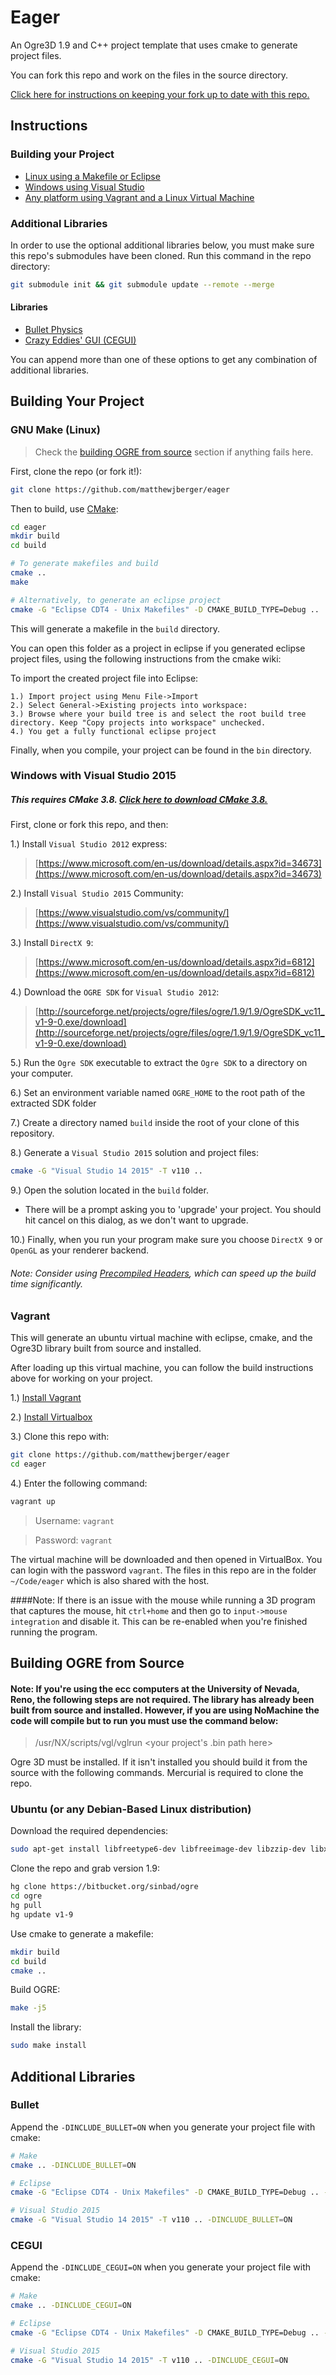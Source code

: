 # Eager
An Ogre3D 1.9 and C++ project template that uses cmake to generate project files.

You can fork this repo and work on the files in the source directory.

[Click here for instructions on keeping your fork up to date with this repo.](https://help.github.com/articles/syncing-a-fork/)

## Instructions
### Building your Project

* [Linux using a Makefile or Eclipse](#gnu-make-linux)
* [Windows using Visual Studio](#windows-with-visual-studio-2015)
* [Any platform using Vagrant and a Linux Virtual Machine](#vagrant)

### Additional Libraries

In order to use the optional additional libraries below, you must make sure this repo's submodules have been cloned.
Run this command in the repo directory:

```bash
git submodule init && git submodule update --remote --merge
```

#### Libraries

* [Bullet Physics](Bullet)
* [Crazy Eddies' GUI (CEGUI)](CEGUI)

You can append more than one of these options to get any combination of additional libraries.

## Building Your Project
### GNU Make (Linux)

>  Check the [building OGRE from source](#building-ogre-from-source) section if anything fails here.

First, clone the repo (or fork it!):

```bash
git clone https://github.com/matthewjberger/eager
```

Then to build, use [CMake](https://cmake.org/):

```bash
cd eager
mkdir build
cd build

# To generate makefiles and build
cmake ..
make

# Alternatively, to generate an eclipse project
cmake -G "Eclipse CDT4 - Unix Makefiles" -D CMAKE_BUILD_TYPE=Debug ..
```

This will generate a makefile in the `build` directory.

You can open this folder as a project in eclipse if you generated eclipse project files, using the following instructions from the cmake wiki:

To import the created project file into Eclipse:

    1.) Import project using Menu File->Import
    2.) Select General->Existing projects into workspace:
    3.) Browse where your build tree is and select the root build tree directory. Keep "Copy projects into workspace" unchecked.
    4.) You get a fully functional eclipse project

Finally, when you compile, your project can be found in the `bin` directory.

### Windows with Visual Studio 2015

##### This requires CMake 3.8. [Click here to download CMake 3.8.](https://cmake.org/download/)

First, clone or fork this repo, and then:

1.) Install `Visual Studio 2012` express:

> [https://www.microsoft.com/en-us/download/details.aspx?id=34673](https://www.microsoft.com/en-us/download/details.aspx?id=34673)

2.) Install `Visual Studio 2015` Community:

> [https://www.visualstudio.com/vs/community/](https://www.visualstudio.com/vs/community/)

3.) Install `DirectX 9`:

> [https://www.microsoft.com/en-us/download/details.aspx?id=6812](https://www.microsoft.com/en-us/download/details.aspx?id=6812)

4.) Download the `OGRE SDK` for `Visual Studio 2012`:

> [http://sourceforge.net/projects/ogre/files/ogre/1.9/1.9/OgreSDK_vc11_v1-9-0.exe/download](http://sourceforge.net/projects/ogre/files/ogre/1.9/1.9/OgreSDK_vc11_v1-9-0.exe/download)

5.) Run the `Ogre SDK` executable to extract the `Ogre SDK` to a directory on your computer.

6.) Set an environment variable named `OGRE_HOME` to the root path of the extracted SDK folder

7.) Create a directory named `build` inside the root of your clone of this repository.

8.) Generate a `Visual Studio 2015` solution and project files:

```bash
cmake -G "Visual Studio 14 2015" -T v110 ..
```

9.) Open the solution located in the `build` folder.

* There will be a prompt asking you to 'upgrade' your project. You should hit cancel on this dialog, as we don't want to upgrade.

10.) Finally, when you run your program make sure you choose `DirectX 9` or `OpenGL` as your renderer backend.

###### Note: Consider using [Precompiled Headers](http://www.ogre3d.org/tikiwiki/Precompiled+headers), which can speed up the build time significantly.

### Vagrant

This will generate an ubuntu virtual machine with eclipse, cmake, and the Ogre3D library built from source and installed.

After loading up this virtual machine, you can follow the build instructions above for working on your project.

1.) [Install Vagrant](https://www.vagrantup.com/downloads.html)

2.) [Install Virtualbox](https://www.virtualbox.org/wiki/Downloads)

3.) Clone this repo with:

```bash
git clone https://github.com/matthewjberger/eager
cd eager
```

4.) Enter the following command:

```bash
vagrant up
```

> Username: `vagrant`

> Password: `vagrant`

The virtual machine will be downloaded and then opened in VirtualBox. You can login with the password `vagrant`. The files in this repo are in the folder `~/Code/eager` which is also shared with the host.

####Note: If there is an issue with the mouse while running a 3D program that captures the mouse, hit `ctrl+home` and then go to `input->mouse integration` and disable it. This can be re-enabled when you're finished running the program.

## Building OGRE from Source

#### Note: If you're using the ecc computers at the University of Nevada, Reno, the following steps are not required. The library has already been built from source and installed. However, if you are using NoMachine the code will compile but to run you must use the command below:
> /usr/NX/scripts/vgl/vglrun \<your project's .bin path here\>

Ogre 3D must be installed. If it isn't installed you should build it from the source with the following commands.  Mercurial is required to clone the repo.


### Ubuntu (or any Debian-Based Linux distribution)

Download the required dependencies:

``` bash
sudo apt-get install libfreetype6-dev libfreeimage-dev libzzip-dev libxrandr-dev libxaw7-dev freeglut3-dev libgl1-mesa-dev libglu1-mesa-dev libcppunit-dev libboost-thread-dev libois-dev mercurial cmake g++ gdb doxygen
```

Clone the repo and grab version 1.9:

```bash
hg clone https://bitbucket.org/sinbad/ogre
cd ogre
hg pull
hg update v1-9
```

Use cmake to generate a makefile:

```bash
mkdir build
cd build
cmake ..
```

Build OGRE:

```bash
make -j5
```

Install the library:

```bash
sudo make install
```

## Additional Libraries

### Bullet

Append the `-DINCLUDE_BULLET=ON` when you generate your project file with cmake:

```bash
# Make
cmake .. -DINCLUDE_BULLET=ON

# Eclipse
cmake -G "Eclipse CDT4 - Unix Makefiles" -D CMAKE_BUILD_TYPE=Debug .. -DINCLUDE_BULLET=ON

# Visual Studio 2015
cmake -G "Visual Studio 14 2015" -T v110 .. -DINCLUDE_BULLET=ON
```

### CEGUI

Append the `-DINCLUDE_CEGUI=ON` when you generate your project file with cmake:

```bash
# Make
cmake .. -DINCLUDE_CEGUI=ON

# Eclipse
cmake -G "Eclipse CDT4 - Unix Makefiles" -D CMAKE_BUILD_TYPE=Debug .. -DINCLUDE_CEGUI=ON

# Visual Studio 2015
cmake -G "Visual Studio 14 2015" -T v110 .. -DINCLUDE_CEGUI=ON
```
